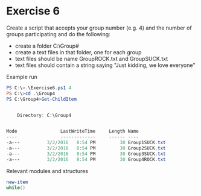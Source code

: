# Exercise 6

Create a script that accepts your group number (e.g. 4) and the number of groups participating and do the following:
- create a folder C:\Group#
- create a text files in that folder, one for each group
- text files should be name Group<yourgroupnumber>ROCK.txt and Group<othergroupnumbers>SUCK.txt 
- text files should contain a string saying "Just kidding, we love everyone"

Example run
```powershell
PS C:\>.\Exercise6.ps1 4
PS C:\>cd .\Group4
PS C:\Group4>Get-ChildItem


    Directory: C:\Group4


Mode                LastWriteTime     Length Name
----                -------------     ------ ----
-a---          3/2/2016   8:54 PM         30 Group1SUCK.txt
-a---          3/2/2016   8:54 PM         30 Group2SUCK.txt
-a---          3/2/2016   8:54 PM         30 Group3SUCK.txt
-a---          3/2/2016   8:54 PM         30 Group4ROCK.txt
```
Relevant modules and structures
```powershell
new-item
while()
```